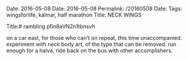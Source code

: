 Date: 2016-05-08
Date: 2016-05-08
Permalink: /20160508
Date: 
Tags: wingsforlife, kalmar, half marathon
Title: NECK WINGS
  
Title:# rambling pfin8aVN2n1tbnsvh  
  
on a car east, for those who can’t on repeat, this time unaccompanied. experiment with neck body art, of the type that can be removed. run enough for a halva, ride back on the bus with other accomplishers.  
